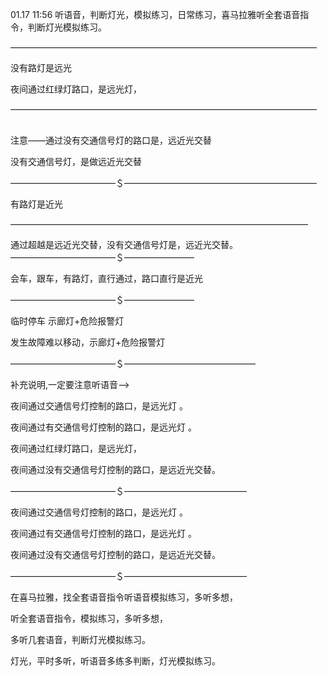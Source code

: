 01.17 11:56
听语音，判断灯光，模拟练习，日常练习，喜马拉雅听全套语音指令，判断灯光模拟练习。

———————————————————————————————————  

没有路灯是远光   


夜间通过红绿灯路口，是远光灯，

———————————————————————————————————       


注意——通过没有交通信号灯的路口是，远近光交替


没有交通信号灯，是做远近光交替

————————————＄——————————————————————

有路灯是近光


——————————————————————————————————

通过超越是远近光交替，没有交通信号灯是，远近光交替。
————————————＄————————

会车，跟车，有路灯，直行通过，路口直行是近光

————————————＄————————

临时停车 示廊灯+危险报警灯

发生故障难以移动，示廊灯+危险报警灯

————————————＄———————————————


补充说明,一定要注意听语音——>


夜间通过交通信号灯控制的路口，是远光灯 。

夜间通过有交通信号灯控制的路口，是远光灯 。


夜间通过红绿灯路口，是远光灯，


夜间通过没有交通信号灯控制的路口，是远近光交替。


————————————＄——————————————


夜间通过交通信号灯控制的路口，是远光灯 。


夜间通过有交通信号灯控制的路口，是远光灯 。


夜间通过没有交通信号灯控制的路口，是远近光交替。


————————————＄——————————————



在喜马拉雅，找全套语音指令听语音模拟练习，多听多想，

听全套语音指令，模拟练习，多听多想，

多听几套语音，判断灯光模拟练习。

灯光，平时多听，听语音多练多判断，灯光模拟练习。


